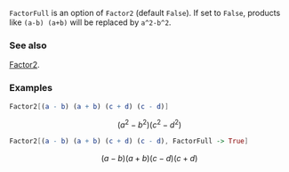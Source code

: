 `FactorFull` is an option of `Factor2` (default `False`). If set to `False`, products like `(a-b) (a+b)` will be replaced by `a^2-b^2`.

### See also

[Factor2](Factor2).

### Examples

```mathematica
Factor2[(a - b) (a + b) (c + d) (c - d)]
```

$$\left(a^2-b^2\right) \left(c^2-d^2\right)$$

```mathematica
Factor2[(a - b) (a + b) (c + d) (c - d), FactorFull -> True]
```

$$(a-b) (a+b) (c-d) (c+d)$$